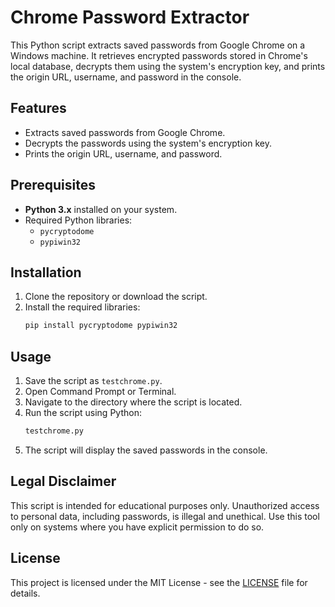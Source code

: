 # Chrome Password Extractor

This Python script extracts saved passwords from Google Chrome on a Windows machine. It retrieves encrypted passwords stored in Chrome's local database, decrypts them using the system's encryption key, and prints the origin URL, username, and password in the console.

## Features

- Extracts saved passwords from Google Chrome.
- Decrypts the passwords using the system's encryption key.
- Prints the origin URL, username, and password.

## Prerequisites

- **Python 3.x** installed on your system.
- Required Python libraries:
  - `pycryptodome`
  - `pypiwin32`

## Installation

1. Clone the repository or download the script.
2. Install the required libraries:
    ```bash
    pip install pycryptodome pypiwin32
    ```

## Usage

1. Save the script as `testchrome.py`.
2. Open Command Prompt or Terminal.
3. Navigate to the directory where the script is located.
4. Run the script using Python:
    ```bash
    testchrome.py
    ```
5. The script will display the saved passwords in the console.

## Legal Disclaimer

This script is intended for educational purposes only. Unauthorized access to personal data, including passwords, is illegal and unethical. Use this tool only on systems where you have explicit permission to do so.

## License

This project is licensed under the MIT License - see the [LICENSE](LICENSE) file for details.
